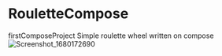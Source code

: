 # RouletteCompose
firstComposeProject
Simple roulette wheel written on compose
![Screenshot_1680172690](https://user-images.githubusercontent.com/62842649/228811049-9890415b-9947-42dc-a84f-52ed5cff56be.png)
